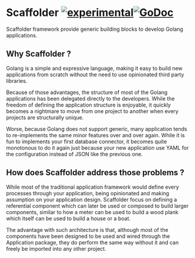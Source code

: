 # Scaffolder [![experimental](http://badges.github.io/stability-badges/dist/experimental.svg)](http://github.com/badges/stability-badges)[![GoDoc](https://godoc.org/github.com/Vorian-Atreides/scaffolder?status.svg)](https://godoc.org/github.com/Vorian-Atreides/scaffolder)

Scaffolder framework provide generic building blocks to develop Golang applications.

## Why Scaffolder ?

Golang is a simple and expressive language, making it easy to build new applications from
scratch without the need to use opinionated third party libraries.

Because of those advantages, the structure of most of the Golang applications has been delegated directly to the developers. While the freedom of defining the application structure is enjoyable, it quickly becomes a nightmare to move from one project to another when every projects are structurally unique.

Worse, because Golang does not support generic, many application tends to re-implements the same minor features over and over again. While it is fun to implements your first database connector, it becomes quite monotonous to do it again just because your new application use YAML for the configuration instead of JSON like the previous one.

## How does Scaffolder address those problems ?

While most of the traditional application framework would define every processes through your application, being opinionated and making assumption on your application design. Scaffolder focus on defining a referential component which can later be used or composed to build larger components, similar to how a meter can be used to build a wood plank which itself can be used to build a house or a boat.

The advantage with such architecture is that, although most of the components have been designed to be used and wired through the Application package, they do perform the same way without it and can freely be imported into any other project.

